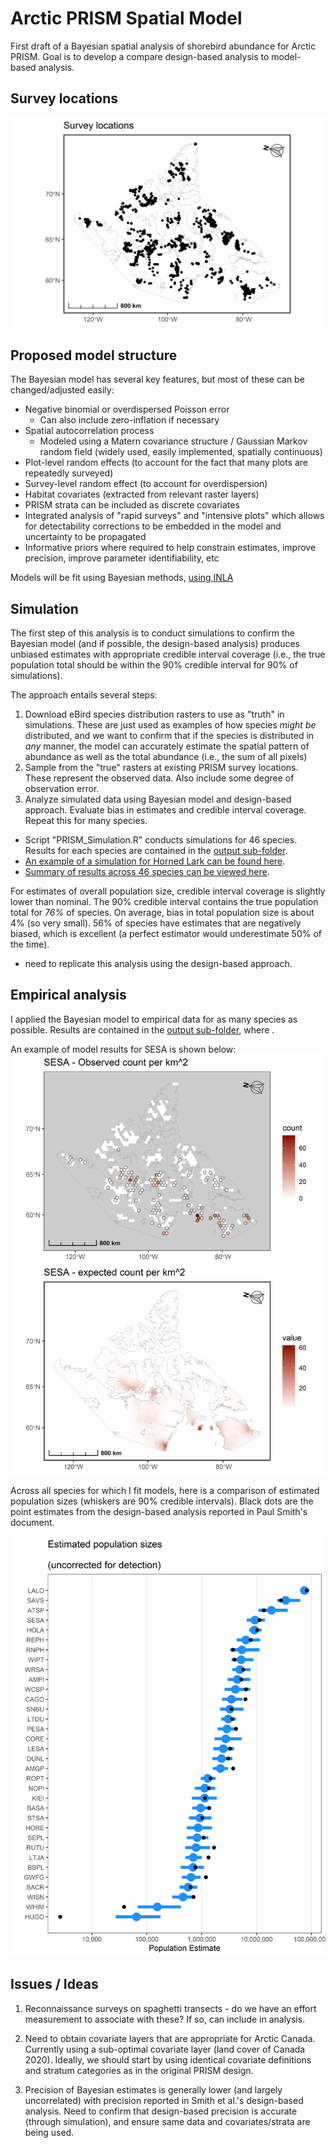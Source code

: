 # Arctic PRISM Spatial Model

 First draft of a Bayesian spatial analysis of shorebird abundance for Arctic PRISM.  Goal is to develop a compare design-based analysis to model-based analysis.
 
 
## Survey locations

![PRISM survey locations](https://github.com/davidiles/Arctic-PRISM-Spatial-Model/blob/main/output/PRISM_survey_locations.png)
 
 
## Proposed model structure

The Bayesian model has several key features, but most of these can be changed/adjusted easily:

- Negative binomial or overdispersed Poisson error
    - Can also include zero-inflation if necessary
- Spatial autocorrelation process
    - Modeled using a Matern covariance structure / Gaussian Markov random field (widely used, easily implemented, spatially continuous)
- Plot-level random effects (to account for the fact that many plots are repeatedly surveyed)
- Survey-level random effect (to account for overdispersion)
- Habitat covariates (extracted from relevant raster layers)
- PRISM strata can be included as discrete covariates
- Integrated analysis of "rapid surveys" and "intensive plots" which allows for detectability corrections to be embedded in the model and uncertainty to be propagated
- Informative priors where required to help constrain estimates, improve precision, improve parameter identifiability, etc

Models will be fit using Bayesian methods, [using INLA](https://www.r-inla.org/)

## Simulation

The first step of this analysis is to conduct simulations to confirm the Bayesian model (and if possible, the design-based analysis) produces unbiased estimates with appropriate credible interval coverage (i.e., the true population total should be within the 90% credible interval for 90% of simulations).

The approach entails several steps:
1) Download eBird species distribution rasters to use as "truth" in simulations.  These are just used as examples of how species *might be* distributed, and we want to confirm that if the species is distributed in *any* manner, the model can accurately estimate the spatial pattern of abundance as well as the total abundance (i.e., the sum of all pixels)
2) Sample from the "true" rasters at existing PRISM survey locations.  These represent the observed data.  Also include some degree of observation error.
3) Analyze simulated data using Bayesian model and design-based approach.  Evaluate bias in estimates and credible interval coverage.  Repeat this for many species.

- Script "PRISM_Simulation.R" conducts simulations for 46 species.  Results for each species are contained in the [output sub-folder](https://github.com/davidiles/Arctic-PRISM-Spatial-Model/tree/main/output). 
- [An example of a simulation for Horned Lark can be found here](https://github.com/davidiles/Arctic-PRISM-Spatial-Model/blob/main/output/simulation_Horned%20Lark_nbinomial.png).
- [Summary of results across 46 species can be viewed here](https://github.com/davidiles/Arctic-PRISM-Spatial-Model/blob/main/output/simulation_species_estimates_nbinomial.png).

For estimates of overall population size, credible interval coverage is slightly lower than nominal.  The 90% credible interval contains the true population total for *76%* of species.
On average, bias in total population size is about 4% (so very small).  56% of species have estimates that are negatively biased, which is excellent (a perfect estimator would underestimate 50% of the time).

- need to replicate this analysis using the design-based approach.

## Empirical analysis

I applied the Bayesian model to empirical data for as many species as possible.  Results are contained in the [output sub-folder](https://github.com/davidiles/Arctic-PRISM-Spatial-Model/tree/main/output), where .

An example of model results for SESA is shown below:
![SESA](https://github.com/davidiles/Arctic-PRISM-Spatial-Model/blob/main/output/empirical_SESA_nbinomial.png)

Across all species for which I fit models, here is a comparison of estimated population sizes (whiskers are 90% credible intervals).  Black dots are the point estimates from the design-based analysis reported in Paul Smith's document.

![Population estimates](https://github.com/davidiles/Arctic-PRISM-Spatial-Model/blob/main/output/species_estimates.png)

## Issues / Ideas

1) Reconnaissance surveys on spaghetti transects - do we have an effort measurement to associate with these?  If so, can include in analysis.
 
2) Need to obtain covariate layers that are appropriate for Arctic Canada.  Currently using a sub-optimal covariate layer (land cover of Canada 2020).  Ideally, we should start by using identical covariate definitions and stratum categories as in the original PRISM design.

3) Precision of Bayesian estimates is generally lower (and largely uncorrelated) with precision reported in Smith et al.'s design-based analysis.  Need to confirm that design-based precision is accurate (through simulation), and ensure same data and covariates/strata are being used.